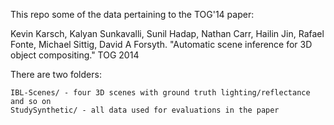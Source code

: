 This repo some of the data pertaining to the TOG'14 paper:

Kevin Karsch, Kalyan Sunkavalli, Sunil Hadap, Nathan Carr, Hailin Jin, Rafael Fonte, Michael Sittig, David A Forsyth. "Automatic scene inference for 3D object compositing." TOG 2014

There are two folders:

```
IBL-Scenes/ - four 3D scenes with ground truth lighting/reflectance and so on
StudySynthetic/ - all data used for evaluations in the paper
```